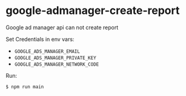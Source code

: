 # google-admanager-create-report

Google ad manager api can not create report

Set Credentials in env vars:
  - `GOOGLE_ADS_MANAGER_EMAIL`
  - `GOOGLE_ADS_MANAGER_PRIVATE_KEY`
  - `GOOGLE_ADS_MANAGER_NETWORK_CODE`
  
Run:

```bash
$ npm run main
```
